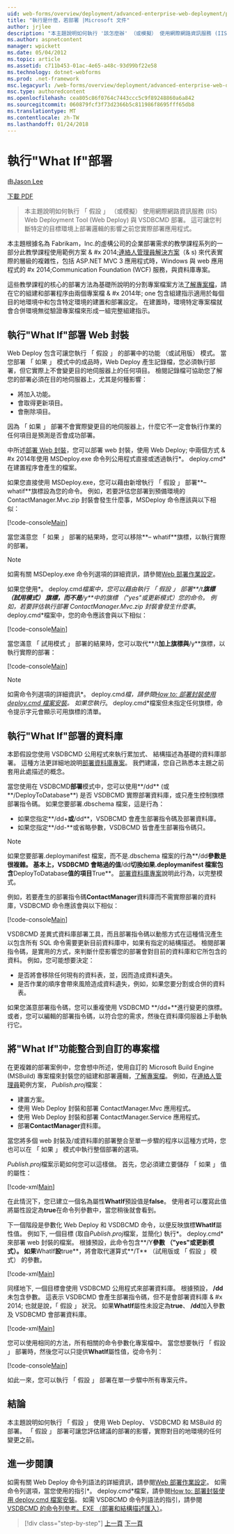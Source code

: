 ```yaml
---
uid: web-forms/overview/deployment/advanced-enterprise-web-deployment/performing-a-what-if-deployment
title: "執行是什麼，若部署 |Microsoft 文件"
author: jrjlee
description: "本主題說明如何執行 '該怎麼辦' （或模擬） 使用網際網路資訊服務 (IIS) Web Deployment Tool (Web Deploy) 和 V 部署..."
ms.author: aspnetcontent
manager: wpickett
ms.date: 05/04/2012
ms.topic: article
ms.assetid: c711b453-01ac-4e65-a48c-93d99bf22e58
ms.technology: dotnet-webforms
ms.prod: .net-framework
msc.legacyurl: /web-forms/overview/deployment/advanced-enterprise-web-deployment/performing-a-what-if-deployment
msc.type: authoredcontent
ms.openlocfilehash: cea805c86f0764c7443ccc5c9f89248860a6a842
ms.sourcegitcommit: 060879fcf3f73d2366b5c811986f8695fff65db8
ms.translationtype: MT
ms.contentlocale: zh-TW
ms.lasthandoff: 01/24/2018
---
```

<a name="performing-a-what-if-deployment"></a>執行"What If"部署
====================
由[Jason Lee](https://github.com/jrjlee)

[下載 PDF](https://msdnshared.blob.core.windows.net/media/MSDNBlogsFS/prod.evol.blogs.msdn.com/CommunityServer.Blogs.Components.WeblogFiles/00/00/00/63/56/8130.DeployingWebAppsInEnterpriseScenarios.pdf)

> 本主題說明如何執行 「 假設 」 （或模擬） 使用網際網路資訊服務 (IIS) Web Deployment Tool (Web Deploy) 與 VSDBCMD 部署。 這可讓您判斷特定的目標環境上部署邏輯的影響之前您實際部署應用程式。


本主題根據名為 Fabrikam，Inc.的虛構公司的企業部署需求的教學課程系列的一部分此教學課程使用範例方案 & #x 2014;[連絡人管理員解決方案](../web-deployment-in-the-enterprise/the-contact-manager-solution.md)（& s) 來代表實際的層級的複雜性，包括 ASP.NET MVC 3 應用程式時，Windows 與 web 應用程式的 #x 2014;Communication Foundation (WCF) 服務，與資料庫專案。

這些教學課程的核心的部署方法為基礎所說明的分割專案檔案方法[了解專案檔](../web-deployment-in-the-enterprise/understanding-the-project-file.md)，請在它的組建和部署程序由兩個專案檔 & #x 2014年; one 包含組建指示適用於每個目的地環境中和包含特定環境的建置和部署設定。 在建置時，環境特定專案檔就會合併環境無從驗證專案檔來形成一組完整組建指示。

## <a name="performing-a-what-if-deployment-for-web-packages"></a>執行"What If"部署 Web 封裝

Web Deploy 包含可讓您執行 「 假設 」 的部署中的功能 （或試用版） 模式。 當您部署 「 如果 」 模式中的成品時，Web Deploy 產生記錄檔，您必須執行部署，但它實際上不會變更目的地伺服器上的任何項目。 檢閱記錄檔可協助您了解您的部署必須在目的地伺服器上，尤其是何種影響：

- 將加入功能。
- 會取得更新項目。
- 會刪除項目。

因為 「 如果 」 部署不會實際變更目的地伺服器上，什麼它不一定會執行作業的任何項目是預測是否會成功部署。

中所述[部署 Web 封裝](../web-deployment-in-the-enterprise/deploying-web-packages.md)，您可以部署 web 封裝，使用 Web Deploy; 中兩個方式 & #x 2014年使用 MSDeploy.exe 命令列公用程式直接或透過執行*。 deploy.cmd*在建置程序會產生的檔案。

如果您直接使用 MSDeploy.exe，您可以藉由新增執行 「 假設 」 部署**– whatif**旗標設為您的命令。 例如，若要評估您部署到預備環境的 ContactManager.Mvc.zip 封裝會發生什麼事，MSDeploy 命令應該與以下相似：


[!code-console[Main](performing-a-what-if-deployment/samples/sample1.cmd)]


當您滿意您 「 如果 」 部署的結果時，您可以移除**– whatif**旗標，以執行實際的部署。

> [!NOTE]
> 如需有關 MSDeploy.exe 命令列選項的詳細資訊，請參閱[Web 部署作業設定](https://technet.microsoft.com/library/dd569089(WS.10).aspx)。


如果您使用*。 deploy.cmd*檔案中，您可以藉由執行 「 假設 」 部署**/t**旗標 （試用模式） 旗標，而不是**/y**中的旗標 （"yes"或更新模式）您的命令。 例如，若要評估執行部署 ContactManager.Mvc.zip 封裝會發生什麼事*。 deploy.cmd*檔案中，您的命令應該會與以下相似：


[!code-console[Main](performing-a-what-if-deployment/samples/sample2.cmd)]


當您滿意 「 試用模式 」 部署的結果時，您可以取代**/t**加上旗標與**/y**旗標，以執行實際的部署：


[!code-console[Main](performing-a-what-if-deployment/samples/sample3.cmd)]


> [!NOTE]
> 如需命令列選項的詳細資訊*。 deploy.cmd*檔，請參閱[How to: 部署封裝使用 deploy.cmd 檔案安裝](https://msdn.microsoft.com/library/ff356104.aspx)。 如果您執行*。 deploy.cmd*檔案但未指定任何旗標，命令提示字元會顯示可用旗標的清單。


## <a name="performing-a-what-if-deployment-for-databases"></a>執行"What If"部署的資料庫

本節假設您使用 VSDBCMD 公用程式來執行累加式、 結構描述為基礎的資料庫部署。 這種方法更詳細地說明[部署資料庫專案](../web-deployment-in-the-enterprise/deploying-database-projects.md)。 我們建議，您自己熟悉本主題之前套用此處描述的概念。

當您使用在 VSDBCMD**部署**模式中，您可以使用**/dd** (或**/DeployToDatabase**) 是否 VSDBCMD 實際部署資料庫，或只產生控制旗標部署指令碼。 如果您要部署.dbschema 檔案，這是行為：

- 如果您指定**/dd+**或**/dd**，VSDBCMD 會產生部署指令碼及部署資料庫。
- 如果您指定**/dd-**或省略參數，VSDBCMD 皆會產生部署指令碼只。

> [!NOTE]
> 如果您要部署.deploymanifest 檔案，而不是.dbschema 檔案的行為**/dd**參數是很複雜。 基本上，VSDBCMD 會略過的值**/dd**切換如果.deploymanifest 檔案包含**DeployToDatabase**值的項目**True**。 [部署資料庫專案](../web-deployment-in-the-enterprise/deploying-database-projects.md)說明此行為，以完整模式。


例如，若要產生的部署指令碼**ContactManager**資料庫而不需實際部署的資料庫，VSDBCMD 命令應該會與以下相似：


[!code-console[Main](performing-a-what-if-deployment/samples/sample4.cmd)]


VSDBCMD 差異式資料庫部署工具，而且部署指令碼以動態方式在這種情況產生以包含所有 SQL 命令需要更新目前資料庫中，如果有指定的結構描述。 檢閱部署指令碼，是實用的方式，來判斷什麼影響您的部署會對目前的資料庫和它所包含的資料。 例如，您可能想要決定：

- 是否將會移除任何現有的資料表，並，因而造成資料遺失。
- 是否作業的順序會帶來風險造成資料遺失，例如，如果您要分割或合併的資料表。

如果您滿意部署指令碼，您可以重複使用 VSDBCMD **/dd+**進行變更的旗標。 或者，您可以編輯的部署指令碼，以符合您的需求，然後在資料庫伺服器上手動執行它。

## <a name="integrating-what-if-functionality-into-custom-project-files"></a>將"What If"功能整合到自訂的專案檔

在更複雜的部署案例中，您會想中所述，使用自訂的 Microsoft Build Engine (MSBuild) 專案檔來封裝您的組建和部署邏輯，[了解專案檔](../web-deployment-in-the-enterprise/understanding-the-project-file.md)。 例如，在[連絡人管理員](../web-deployment-in-the-enterprise/the-contact-manager-solution.md)範例方案， *Publish.proj*檔案：

- 建置方案。
- 使用 Web Deploy 封裝和部署 ContactManager.Mvc 應用程式。
- 使用 Web Deploy 封裝和部署 ContactManager.Service 應用程式。
- 部署**ContactManager**資料庫。

當您將多個 web 封裝及/或資料庫的部署整合至單一步驟的程序以這種方式時，您也可以在 「 如果 」 模式中執行整個部署的選項。

*Publish.proj*檔案示範如何您可以這樣做。 首先，您必須建立要儲存 「 如果 」 值的屬性：


[!code-xml[Main](performing-a-what-if-deployment/samples/sample5.xml)]


在此情況下，您已建立一個名為屬性**WhatIf**預設值是**false**。 使用者可以覆寫此值將屬性設定為**true**在命令列參數中，當您稍後就會看到。

下一個階段是參數化 Web Deploy 和 VSDBCMD 命令，以便反映旗標**WhatIf**屬性值。 例如下, 一個目標 (取自*Publish.proj*檔案，並簡化) 執行*。 deploy.cmd*來部署 web 封裝的檔案。 根據預設，此命令包含**/Y**參數 （"yes"或更新模式）。 如果**WhatIf**設**true**，將會取代運算式**/T** （試用版或 「 假設 」 模式） 的參數。


[!code-xml[Main](performing-a-what-if-deployment/samples/sample6.xml)]


同樣地下, 一個目標會使用 VSDBCMD 公用程式來部署資料庫。 根據預設， **/dd**未包含參數。 這表示 VSDBCMD 會產生部署指令碼，但不是會部署資料庫 & #x 2014; 也就是說，「 假設 」 狀況。 如果**WhatIf**屬性未設定為**true**、 **/dd**加入參數及 VSDBCMD 會部署資料庫。


[!code-xml[Main](performing-a-what-if-deployment/samples/sample7.xml)]


您可以使用相同的方法，所有相關的命令參數化專案檔中。 當您想要執行 「 假設 」 部署時，然後您可以只提供**WhatIf**屬性值，從命令列：


[!code-console[Main](performing-a-what-if-deployment/samples/sample8.cmd)]


如此一來，您可以執行 「 假設 」 部署在單一步驟中所有專案元件。

## <a name="conclusion"></a>結論

本主題說明如何執行 「 假設 」 使用 Web Deploy、 VSDBCMD 和 MSBuild 的部署。 「 假設 」 部署可讓您評估建議的部署的影響，實際對目的地環境的任何變更之前。

## <a name="further-reading"></a>進一步閱讀

如需有關 Web Deploy 命令列語法的詳細資訊，請參閱[Web 部署作業設定](https://technet.microsoft.com/library/dd569089(WS.10).aspx)。 如需命令列選項，當您使用的指引*。 deploy.cmd*檔案，請參閱[How to: 部署封裝使用 deploy.cmd 檔案安裝](https://msdn.microsoft.com/library/ff356104.aspx)。 如需 VSDBCMD 命令列語法的指引，請參閱[VSDBCMD 的命令列參考。EXE （部署和結構描述匯入）](https://msdn.microsoft.com/library/dd193283.aspx)。

>[!div class="step-by-step"]
[上一頁](advanced-enterprise-web-deployment.md)
[下一頁](customizing-database-deployments-for-multiple-environments.md)
